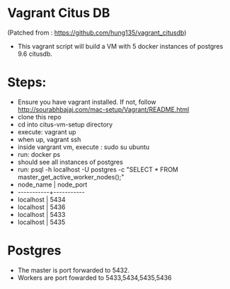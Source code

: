 # Vagrant Citus DB 
(Patched from : https://github.com/hung135/vagrant_citusdb)
- This vagrant script will build a VM with 5 docker instances of postgres 9.6 citusdb.
# Steps:
- Ensure you have vagrant installed. If not, follow http://sourabhbajaj.com/mac-setup/Vagrant/README.html
- clone this repo
- cd into citus-vm-setup directory 
- execute: vagrant up
- when up,  vagrant ssh 
- inside vargrant vm, execute : sudo su ubuntu
- run: docker ps 
- should see all instances of postgres
- run: psql -h localhost -U postgres -c "SELECT * FROM master_get_active_worker_nodes();"
- node_name | node_port 
- -----------+-----------
-  localhost |      5434
-  localhost |      5436
-  localhost |      5433
-  localhost |      5435


# Postgres
- The master is port forwarded to 5432. 
- Workers are port fowarded to 5433,5434,5435,5436
